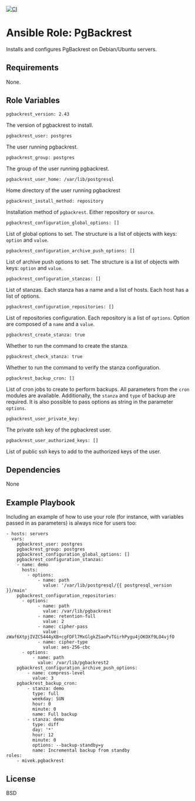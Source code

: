[![CI](https://github.com/mivek/ansible-role-pgbackrest/actions/workflows/ci.yml/badge.svg?branch=main)](https://github.com/mivek/ansible-role-pgbackrest/actions/workflows/ci.yml)

Ansible Role: PgBackrest
=========

Installs and configures PgBackrest on Debian/Ubuntu servers.

Requirements
------------

None.

Role Variables
--------------

    pgbackrest_version: 2.43
The version of pgbackrest to install.


    pgbackrest_user: postgres
The user running pgbackrest.


    pgbackrest_group: postgres
The group of the user running pgbackrest.

    pgbackrest_user_home: /var/lib/postgresql
Home directory of the user running pgbackrest

    pgbackrest_install_method: repository
Installation method of `pgbackrest`. Either repository or `source`.

    pgbackrest_configuration_global_options: []
List of global options to set. The structure is a list of objects with keys: `option` and `value`.

    pgbackrest_configuration_archive_push_options: []
List of archive push options to set. The structure is a list of objects with keys: `option` and `value`.

    pgbackrest_configuration_stanzas: []
List of stanzas. Each stanza has a name and a list of hosts. Each host has a list of options.

    pgbackrest_configuration_repositories: []
List of repositories configuration. Each repository is a list of `options`. Option are composed of a `name` and a `value`.

    pgbackrest_create_stanza: true
Whether to run the command to create the stanza.

    pgbackrest_check_stanza: true
Whether to run the command to verify the stanza configuration.

    pgbackrest_backup_cron: []
List of cron jobs to create to perform backups. All parameters from the `cron` modules are available.
Additionally, the `stanza` and `type` of backup are required. It is also possible to pass options as string in the parameter `options`.

    pgbackrest_user_private_key:
The private ssh key of the pgbackrest user.

    pgbackrest_user_authorized_keys: []
List of public ssh keys to add to the authorized keys of the user.

Dependencies
------------

None

Example Playbook
----------------

Including an example of how to use your role (for instance, with variables passed in as parameters) is always nice for users too:

    - hosts: servers
      vars:
        pgbackrest_user: postgres
        pgbackrest_group: postgres
        pgbackrest_configuration_global_options: []
        pgbackrest_configuration_stanzas:
        - name: demo
          hosts:
            - options:
                - name: path
                  value: '/var/lib/postgresql/{{ postgresql_version }}/main'
        pgbackrest_configuration_repositories:
          - options:
                - name: path
                  value: /var/lib/pgbackrest
                - name: retention-full
                  value: 2
                - name: cipher-pass
                  value: zWaf6XtpjIVZC5444yXB+cgFDFl7MxGlgkZSaoPvTGirhPygu4jOKOXf9LO4vjfO
                - name: cipher-type
                  value: aes-256-cbc
          - options:
              - name: path
                value: /var/lib/pgbackrest2
        pgbackrest_configuration_archive_push_options:
            - name: compress-level
              value: 3
        pgbackrest_backup_cron:
            - stanza: demo
              type: full
              weekday: SUN
              hour: 0
              minute: 0
              name: Full backup
            - stanza: demo
              type: diff
              day: '*'
              hour: 12
              minute: 0
              options: --backup-standby=y
              name: Incremental backup from standby
    roles:
        - mivek.pgbackrest

License
-------

BSD
